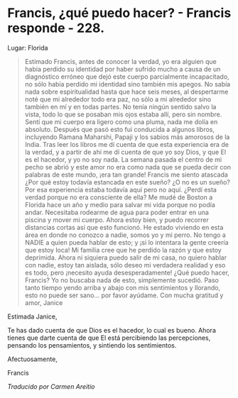 # Francis, ¿qué puedo hacer? - Francis responde - 228.

Lugar: Florida

>Estimado Francis, antes de conocer la verdad, yo era alguien que había perdido su identidad por haber sufrido mucho a causa de un diagnóstico erróneo que dejó este cuerpo parcialmente incapacitado, no sólo había perdido mi identidad sino también mis apegos. No sabía nada sobre espiritualidad hasta que hace seis meses, al despertarme noté que mi alrededor todo era paz, no sólo a mi alrededor sino también en mí y en todas partes. No tenía ningún sentido salvo la vista, todo lo que se posaban mis ojos estaba allí, pero sin nombre. Sentí que mi cuerpo era ligero como una pluma, nada me dolía en absoluto. Después que pasó esto fui conducida a algunos libros, incluyendo Ramana Maharshi, Papaji y los sabios más amorosos de la India. Tras leer los libros me dí cuenta de que esta experiencia era de la verdad, y a partir de ahí me dí cuenta de que yo soy Dios, y que El es el hacedor, y yo no soy nada. La semana pasada el centro de mi pecho se abrió y este amor no era como nada que se pueda decir con palabras de este mundo, ¡era tan grande! Francis me siento atascada ¿Por qué estoy todavía estancada en este sueño? ¿O no es un sueño? Por esa experiencia estaba todavía aquí pero no aquí. ¿Perdí esta verdad porque no era consciente de ella? Me mudé de Boston a Florida hace un año y medio para salvar mi vida porque no podía andar. Necesitaba rodearme de agua para poder entrar en una piscina y mover mi cuerpo. Ahora estoy bien, y puedo recorrer distancias cortas así que esto funcionó. He estado viviendo en esta área en donde no conozco a nadie, somos yo y mi perro. No tengo a NADIE a quien pueda hablar de esto; y ¡si lo intentara la gente creería que estoy loca! Mi familia cree que he perdido la razón y que estoy deprimida. Ahora ni siquiera puedo salir de mi casa, no quiero hablar con nadie, estoy tan aislada, sólo deseo mi verdadera realidad y eso es todo, pero ¡necesito ayuda desesperadamente! ¿Qué puedo hacer, Francis? Yo no buscaba nada de esto, simplemente sucedió. Paso tanto tiempo yendo arriba y abajo con mis sentimientos y llorando, esto no puede ser sano… por favor ayúdame. Con mucha gratitud y amor, Janice

Estimada Janice,

Te has dado cuenta de que Dios es el hacedor, lo cual es bueno. Ahora tienes que darte cuenta de que El está percibiendo las percepciones, pensando los pensamientos, y sintiendo los sentimientos.

Afectuosamente,

Francis

_Traducido por Carmen Areitio_